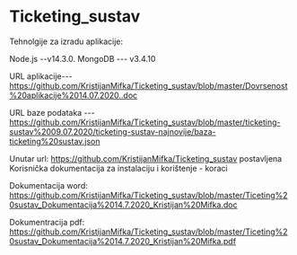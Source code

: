 # Ticketing_sustav

Tehnolgije za izradu aplikacije:

Node.js --v14.3.0.
MongoDB --- v3.4.10

URL aplikacije--- https://github.com/KristijanMifka/Ticketing_sustav/blob/master/Dovrsenost%20aplikacije%2014.07.2020..doc

URL baze podataka --- https://github.com/KristijanMifka/Ticketing_sustav/blob/master/ticketing-sustav%2009.07.2020/ticketing-sustav-najnovije/baza-ticketing%20sustav.json

Unutar url: https://github.com/KristijanMifka/Ticketing_sustav postavljena Korisnička dokumentacija za instalaciju i korištenje - koraci

Dokumentacija word: https://github.com/KristijanMifka/Ticketing_sustav/blob/master/Ticeting%20sustav_Dokumentacija%2014.7.2020_Kristijan%20Mifka.doc

Dokumentracija pdf: https://github.com/KristijanMifka/Ticketing_sustav/blob/master/Ticeting%20sustav_Dokumentacija%2014.7.2020_Kristijan%20Mifka.pdf
